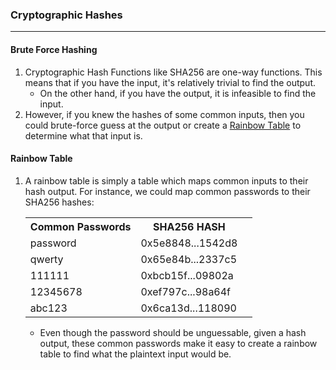 ### Cryptographic Hashes
----

#### Brute Force Hashing
1. Cryptographic Hash Functions like SHA256 are one-way functions. This means that if you have the input, it's relatively trivial to find the output.   
    - On the other hand, if you have the output, it is infeasible to find the input.
2. However, if you knew the hashes of some common inputs, then you could brute-force guess at the output or create a [Rainbow Table](https://university.alchemy.com/course/ethereum/sc/6317afca5216a46480f65674/stage/6317afca5216a46480f65677?tab=details) to determine what that input is.

#### Rainbow Table
1. A rainbow table is simply a table which maps common inputs to their hash output. For instance, we could map common passwords to their SHA256 hashes:

    <table>
        <tr>
            <th>Common Passwords</th>
            <th>SHA256 HASH<tr>
        </tr>
        <tr>
            <td>password</td>
            <td>0x5e8848...1542d8<td>
        </tr>
        <tr>
            <td>qwerty</td>
            <td>0x65e84b...2337c5<td>
        </tr>
        <tr>
            <td>111111</td>
            <td>0xbcb15f...09802a<td>
        </tr>
        <tr>
            <td>12345678</td>
            <td>0xef797c...98a64f<td>
        </tr>
        <tr>
            <td>abc123</td>
            <td>0x6ca13d...118090<td>
        </tr>
    </table>

    - Even though the password should be unguessable, given a hash output, these common passwords make it easy to create a rainbow table to find what the plaintext input would be.